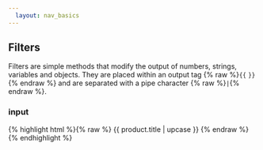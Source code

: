 ```yaml
---
  layout: nav_basics
---
```


## Filters

Filters are simple methods that modify the output of numbers, strings, variables and objects. They are placed within an output tag {% raw %}<code>{{</code> <code>}}</code>{% endraw %} and are separated with a pipe character {% raw %}<code>|</code>{% endraw %}.

<div class="panel">
  <div class="panel-header">
  <h3>input</h3>
  </div>
  <div class="panel-body">
    {% highlight html %}{% raw %}
    <!-- product.title = "Awesome Shoes" -->
    {{ product.title | upcase }}
    {% endraw %}{% endhighlight %}
  </div>
</div>